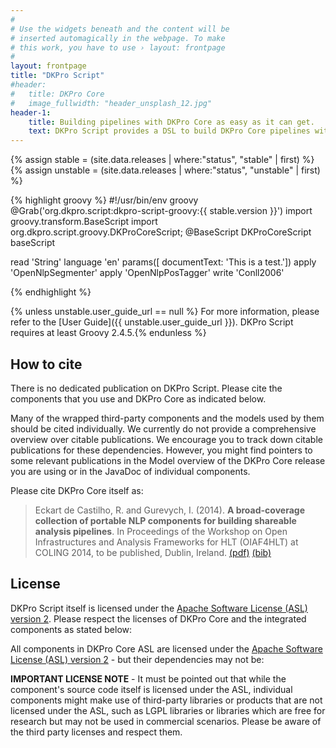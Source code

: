 ```yaml
---
#
# Use the widgets beneath and the content will be
# inserted automagically in the webpage. To make
# this work, you have to use › layout: frontpage
#
layout: frontpage
title: "DKPro Script"
#header:
#	title: DKPro Core
#   image_fullwidth: "header_unsplash_12.jpg"
header-1:
    title: Building pipelines with DKPro Core as easy as it can get.
    text: DKPro Script provides a DSL to build DKPro Core pipelines with a clean syntax and minimal effort.
---
```


{% assign stable = (site.data.releases | where:"status", "stable" | first) %}
{% assign unstable = (site.data.releases | where:"status", "unstable" | first) %}

{% highlight groovy %}
#!/usr/bin/env groovy
@Grab('org.dkpro.script:dkpro-script-groovy:{{ stable.version }}')
import groovy.transform.BaseScript
import org.dkpro.script.groovy.DKProCoreScript;
@BaseScript DKProCoreScript baseScript

read 'String' language 'en' params([
    documentText: 'This is a test.'])
apply 'OpenNlpSegmenter'
apply 'OpenNlpPosTagger'
write 'Conll2006'

{% endhighlight %}

{% unless unstable.user_guide_url == null %} For more information, please refer to the [User Guide]({{ unstable.user_guide_url }}). DKPro Script requires at least Groovy 2.4.5.{% endunless %}

How to cite
-----------

There is no dedicated publication on DKPro Script. Please cite the components that you use and DKPro Core as indicated below.

Many of the wrapped third-party components and the models used by them should be cited individually. We currently do not provide a comprehensive overview over citable publications. We encourage you to track down citable publications for these dependencies. However, you might find pointers to some relevant publications in the Model overview of the DKPro Core release you are using or in the JavaDoc of individual components.

Please cite DKPro Core itself as:

> Eckart de Castilho, R. and Gurevych, I. (2014). **A broad-coverage collection of portable NLP components for building shareable analysis pipelines**. In Proceedings of the Workshop on Open Infrastructures and Analysis Frameworks for HLT (OIAF4HLT) at COLING 2014, to be published, Dublin, Ireland.
[(pdf)][1] [(bib)][2]

License
-------

DKPro Script itself is licensed under the [Apache Software License (ASL) version 2][3]. Please respect the licenses of DKPro Core and the integrated components as stated below:

All components in DKPro Core ASL are licensed under the [Apache Software License (ASL) version 2][3] - but their dependencies may not be:

**IMPORTANT LICENSE NOTE** - It must be pointed out that while the component's source code itself is licensed under the ASL, individual components might make use of third-party libraries or products that are not licensed under the ASL, such as LGPL libraries or libraries which are free for research but may not be used in commercial scenarios. Please be aware of the third party licenses and respect them.

[1]: https://www.ukp.tu-darmstadt.de/fileadmin/user_upload/Group_UKP/OIAF4HLT2014DKProCore_cameraready.pdf
[2]: https://www.ukp.tu-darmstadt.de/publications/details/?no_cache=1&tx_bibtex_pi1%5Bpub_id%5D=TUD-CS-2014-0864&type=99&tx_bibtex_pi1%5Bbibtex%5D=yes
[3]: http://www.apache.org/licenses/LICENSE-2.0
